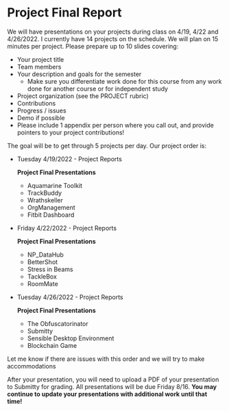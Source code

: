 # Project Final Report

We will have presentations on your projects during class on 4/19, 4/22 and 4/26/2022. I currently have 14 projects on the schedule. We will plan on 15 minutes per project. Please prepare up to 10 slides covering:

* Your project title
* Team members
* Your description and goals for the semester
    * Make sure you differentiate work done for this course from any work done for another course or for independent study
* Project organization (see the PROJECT rubric)
* Contributions 
* Progress / issues 
* Demo if possible
* Please include 1 appendix per person where you call out, and provide pointers to your project contributions!

The goal will be to get through 5 projects per day. Our project order is:

* Tuesday 4/19/2022 - Project Reports
 
	**Project Final Presentations**
  
  * Aquamarine Toolkit
  * TrackBuddy
  * Wrathskeller
  * OrgManagement
  * Fitbit Dashboard
 
* Friday 4/22/2022 - Project Reports

	**Project Final Presentations**

  * NP_DataHub
  * BetterShot 
  * Stress in Beams
  * TackleBox	
  * RoomMate 
 
* Tuesday 4/26/2022 - Project Reports

	**Project Final Presentations**

  * The Obfuscatorinator
  * Submitty
  * Sensible Desktop Environment
  * Blockchain Game


Let me know if there are issues with this order and we will try to make accommodations 

After your presentation, you will need to upload a PDF of your presentation to Submitty for grading. All presentations will be due Friday 8/16. **You may continue to update your presentations with additional work until that time!**

 

